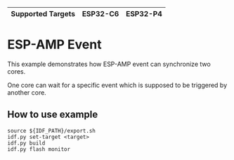 | Supported Targets | ESP32-C6 | ESP32-P4 |
| ----------------- | ----- | ----- |

# ESP-AMP Event

This example demonstrates how ESP-AMP event can synchronize two cores.

One core can wait for a specific event which is supposed to be triggered by another core.


## How to use example

``` shell
source ${IDF_PATH}/export.sh
idf.py set-target <target>
idf.py build
idf.py flash monitor
```
